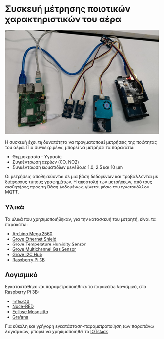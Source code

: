 <h1>Συσκευή μέτρησης ποιοτικών χαρακτηριστικών του αέρα</h1>
<img src="images/airquality.jpg" alt="Συσκευή μέτρησης ποιοτικών χαρακτηριστικών του αέρα">
<p>Η συσκευή έχει τη δυνατότητα να πραγματοποιεί μετρήσεις της ποιότητας του αέρα. Πιο συγκεκριμένα, μπορεί να μετρήσει τα παρακάτω:</p>
<ul>
    <li>Θερμοκρασία - Υγρασία</li>
    <li>Συγκέντρωση αερίων (CO, NO2)</li>
    <li>Συγκέντρωση sωματιδίων μεγέθους 1.0, 2.5 και 10 μm</li>
</ul>

<p>Οι μετρήσεις αποθηκεύονται σε μια βάση δεδομένων και προβάλλονται με διάφορους τύπους γραφημάτων. Η αποστολή των μετρήσεων, από τους αισθητήρες προς τη Βάση Δεδομένων, γίνεται μέσω του πρωτοκόλλου MQTT.</p>

<h2>Υλικά</h2>
<p>Τα υλικά που χρησιμοποιήθηκαν, για την κατασκευή του μετρητή, είναι τα παρακάτω:</p>
<ul>
    <li><a href="https://store.arduino.cc/arduino-mega-2560-rev3" target="_blank">Arduino Mega 2560</a></li>
    <li><a href="https://wiki.seeedstudio.com/Ethernet_Shield_V2.0/" target="_blank">Grove Ethernet Shield</a></li>
    <li><a href="https://wiki.seeedstudio.com/Grove-Temperature_Humidity_Pressure_Gas_Sensor_BME680/" target="_blank">Grove Temperature Humidity Sensor</a></li>
    <li><a href="https://wiki.seeedstudio.com/Grove-Multichannel_Gas_Sensor/" target="_blank">Grove Multichannel Gas Sensor</a></li>
    <li><a href="https://wiki.seeedstudio.com/Grove-I2C_Hub/" target="_blank">Grove I2C Hub</li>
    <li><a href="https://www.raspberrypi.org/products/raspberry-pi-3-model-b/" target="_blank">Raspberry Pi 3B</a></li>
</ul>

<h2>Λογισμικό</h2>
<p>Εγκαταστάθηκε και παραμετροποιήθηκε το παρακάτω λογισμικό, στο Raspberry Pi 3B:</p>
<ul>
    <li><a href="https://www.influxdata.com/" target="_blank">InfluxDB</a></li>
    <li><a href="https://nodered.org/" target="_blank">Node-RED</a></li>
    <li><a href="https://mosquitto.org/" target="_blank">Eclipse Mosquitto</a></li>
    <li><a href="https://grafana.com/" target="_blank">Grafana</a></li>
</ul>

<p>Για εύκολη και γρήγορη εγκατάσταση-παραμετροποίηση των παραπάνω λογισμικών, μπορεί να χρησιμοποιηθεί το <a href="https://github.com/gcgarner/IOTstack">IOTstack</a></p>
